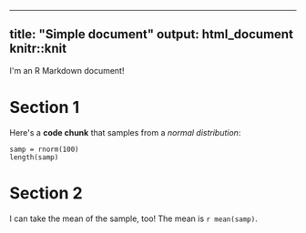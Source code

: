 
---
title: "Simple document"
output: html_document
knitr::knit
---

I'm an R Markdown document! 

# Section 1

Here's a **code chunk** that samples from 
a _normal distribution_:

```{r}
samp = rnorm(100)
length(samp)
```

# Section 2

I can take the mean of the sample, too!
The mean is `r mean(samp)`.